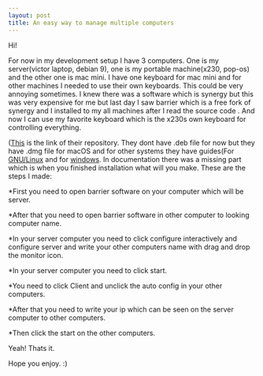 ```yaml
---
layout: post
title: An easy way to manage multiple computers
---
```


Hi!

For now in my development setup I have 3 computers. One is my server(victor laptop, debian 9), one is my portable machine(x230, pop-os) and the other one is mac mini. I have one keyboard for mac mini and for other machines I needed to use their own keyboards. This could be very annoying sometimes. I knew there was a software which is synergy but this was very expensive for me but last day I saw barrier which is a free fork of synergy and I installed to my all machines after I read the source code . And now I can use my favorite keyboard which is the x230s own keyboard  for controlling everything.


([This](https://github.com/debauchee/barrier) is the link of their repository. They dont have .deb file for now but they have .dmg file for macOS and for other systems they have guides(For  [GNU/Linux](https://github.com/debauchee/barrier/wiki/Building-on-Linux) and for [windows](https://github.com/debauchee/barrier/wiki/Building-on-Windows). In documentation there was a missing part which is when you finished installation what will you make. These are the steps I made:

*First you need to open barrier software on your computer which will be server.

*After that you need to open barrier software in other computer to looking computer name.

*In your server computer you need to click configure interactively and configure server and write your other computers name with drag and drop the monitor icon.

*In your server computer you need to click start.

*You need to click Client and unclick the auto config in your other computers.

*After that you need to write your ip which can be seen on the server computer to other computers.

*Then click the start on the other computers.

Yeah! Thats it.


Hope you enjoy. :)